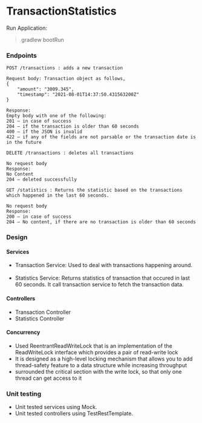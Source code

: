 # TransactionStatistics

Run Application:

>gradlew bootRun

### Endpoints

````
POST /transactions : adds a new transaction

Request body: Transaction object as follows,
{
    "amount": "3009.345",
    "timestamp": "2021-08-01T14:37:50.431563200Z"
}

Response:
Empty body with one of the following:
201 – in case of success
204 – if the transaction is older than 60 seconds
400 – if the JSON is invalid
422 – if any of the fields are not parsable or the transaction date is in the future
````

````
DELETE /transactions : deletes all transactions

No request body
Response:
No Content
204 – deleted successfully
````

````
GET /statistics : Returns the statistic based on the transactions which happened in the last 60 seconds.

No request body
Response:
200 – in case of success
204 – No content, if there are no transaction is older than 60 seconds
````
### Design

#### Services
- Transaction Service: Used to deal with transactions happening around.
    <br></br>
- Statistics Service: Returns statistics of transaction that occured in last 60 seconds. It call transaction service to fetch the transaction data.

#### Controllers
-  Transaction Controller
-  Statistics Controller

#### Concurrency

- Used ReentrantReadWriteLock that is an implementation of the ReadWriteLock interface which provides a pair of read-write lock
- It is designed as a high-level locking mechanism that allows you to add thread-safety feature to a data structure while increasing throughput
- surrounded the critical section with the write lock, so that only one thread can get access to it

### Unit testing

- Unit tested services using Mock.
- Unit tested controllers using TestRestTemplate.
